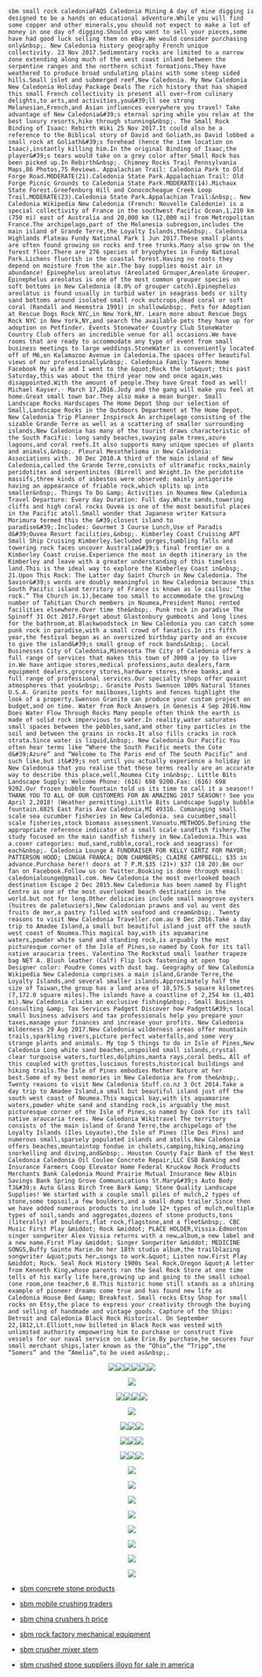 
```
sbm small rock caledoniaFAQS Caledonia Mining A day of mine digging is designed to be a hands on educational adventure.While you will find some copper and other minerals,you should not expect to make a lot of money in one day of digging.Should you want to sell your pieces,some have had good luck selling them on eBay.We would consider purchasing only&nbsp;. New Caledonia history geography French unique collectivity. 23 Nov 2017.Sedimentary rocks are limited to a narrow zone extending along much of the west coast inland between the serpentine ranges and the northern schist formations.They have weathered to produce broad undulating plains with some steep sided hills.Small islet and submerged reef,New Caledonia. My New Caledonia New Caledonia Holiday Package Deals The rich history that has shaped this small French collectivity is present all over—from culinary delights,to arts,and activities,you&#39;ll see strong Melanesian,French,and Asian influences everywhere you travel! Take advantage of New Caledonia&#39;s eternal spring while you relax at the best luxury resorts,hike through stunning&nbsp;. The Small Rock Binding of Isaac: Rebirth Wiki 25 Nov 2017.It could also be a reference to the Biblical story of David and Goliath,as David lobbed a small rock at Goliath&#39;s forehead (hence the item location on Isaac),instantly killing him.In the original Binding of Isaac,the player&#39;s tears would take on a grey color after Small Rock has been picked up.In Rebirth&nbsp;. Chimney Rocks Trail Pennsylvania Maps,86 Photos,75 Reviews. Appalachian Trail: Caledonia Park to Old Forge Road.MODERATE(21).Caledonia State Park.Appalachian Trail: Old Forge Picnic Grounds to Caledonia State Park.MODERATE(14).Michaux State Forest.Greefenburg Hill and Conococheague Creek Loop Trail.MODERATE(23).Caledonia State Park.Appalachian Trail:&nbsp;. New Caledonia Wikipedia New Caledonia (French: Nouvelle Calédonie) is a special collectivity of France in the southwest Pacific Ocean,1,210 km (750 mi) east of Australia and 20,000 km (12,000 mi) from Metropolitan France.The archipelago,part of the Melanesia subregion,includes the main island of Grande Terre,the Loyalty Islands,the&nbsp;. Caledonia Highlands Plateau Fundy National Park 1 Jun 2017.These small plants are often found growing on rocks and tree trunks.Many also grow on the forest floor.There are 276 species of bryophytes in Fundy National Park.Lichens fluorish in the coastal forest.Having no roots they depend on moisture from the air.The bay supplies moist air in abundance! Epinephelus areolatus (Areolated Grouper,Areolate Grouper. Epinephelus areolatus is one of the most common grouper species on soft bottoms in New Caledonia (8.0% of grouper catch).Epinephelus areolatus is found usually in turbid water in seagrass beds or silty sand bottoms around isolated small rock outcrops,dead coral or soft coral (Randall and Heemstra 1991) in shallow&nbsp;. Pets for Adoption at Rescue Dogs Rock NYC,in New York,NY. Learn more about Rescue Dogs Rock NYC in New York,NY,and search the available pets they have up for adoption on Petfinder. Events Stonewater Country Club StoneWater Country Club offers an incredible venue for all occasions.We have rooms that are ready to accommodate any type of event from small business meetings to large weddings.StoneWater is conveniently located off of M6,on Kalamazoo Avenue in Caledonia.The spaces offer beautiful views of our professionally&nbsp;. Caledonia Family Tavern Home Facebook My wife and I went to the &quot;Rock the lot&quot; this past Saturday,this was about the third year now and once again,was disappointed.With the amount of people.They have Great food as well! Michael Kayser.· March 17,2016.Jody and the gang will make you feel at home.Great small town bar.They also make a mean burger. Small Landscape Rocks Hardscapes The Home Depot Shop our selection of Small,Landscape Rocks in the Outdoors Department at The Home Depot. New Caledonia Trip Planner Inspirock An archipelago consisting of the sizable Grande Terre as well as a scattering of smaller surrounding islands,New Caledonia has many of the tourist draws characteristic of the South Pacific: long sandy beaches,swaying palm trees,azure lagoons,and coral reefs.It also supports many unique species of plants and animals,&nbsp;. Pleural Mesothelioma in New Caledonia: Associations with. 30 Dec 2010.A third of the main island of New Caledonia,called the Grande Terre,consists of ultramafic rocks,mainly peridotites and serpentinites (Birrell and Wright.In the peridotite massifs,three kinds of asbestos were observed: mainly antigorite having an appearance of friable rock,which splits up into smaller&nbsp;. Things To Do &amp; Activities in Noumea New Caledonia Travel Departure: Every day Duration: Full day.White sands,towering cliffs and high coral rocks Ouvea is one of the most beautiful places in the Pacific atoll.Small wonder that Japanese writer Katsura Morimura termed this the &#39;closest island to paradise&#39;.Includes: Gourmet 3 Course Lunch,Use of Paradis d&#39;Ouvea Resort facilities,&nbsp;. Kimberley Coast Cruising APT Small Ship Cruising Kimberley.Secluded gorges,tumbling falls and towering rock faces uncover Australia&#39;s final frontier on a Kimberley Coast cruise.Experience the most in depth itinerary in the Kimberley and leave with a greater understanding of this timeless land.This is the ideal way to explore the Kimberley Coast in&nbsp;. 21.Upon This Rock: The Latter day Saint Church in New Caledonia. The Savior&#39;s words are doubly meaningful in New Caledonia because this South Pacific island territory of France is known as le caillou: “the rock.” The Church in.1),became too small to accommodate the growing number of Tahitian Church members in Noumea,President Manoi rented facilities elsewhere.Over time the&nbsp;. Punk rock in paradise The Spinoff 31 Oct 2017.Forget about Glastonbury gumboots and long lines for the bathroom,at Blackwoodstock in New Caledonia you can catch some punk rock in paradise,with a small crowd of fanatics.In its fifth year,the festival began as an oversized birthday party and an excuse to give the island&#39;s small group of rock bands&nbsp;. Local Businesses City of Caledonia,Minnesota The City of Caledonia offers a full range of services that makes this town of 3000 a joy to live in.We have antique stores,medical professions,auto dealers,farm equipment dealers,grocery stores,hardware stores,three banks,and a full range of professional services.Our specialty shops offer quaint atmospheres that you&nbsp;. Granite Posts Swenson 100% Natural Stones U.S.A. Granite posts for mailboxes,lights and fences highlight the look of a property.Swenson Granite can produce your custom project on budget,and on time. Water from Rock Answers in Genesis 4 Sep 2016.How Does Water Flow Through Rocks Many people often think the earth is made of solid rock impervious to water.In reality,water saturates small spaces between the pebbles,sand,and other tiny particles in the soil and between the grains in rocks.It also fills cracks in rock strata.Since water is liquid,&nbsp;. New Caledonia Our Pacific You often hear terms like “Where the South Pacific meets the Cote d&#39;Azure” and “Welcome to The Paris end of The South Pacific” and such like,but it&#39;s not until you actually experience a holiday in New Caledonia that you realise that these terms really are an accurate way to describe this place,well,Noumea City in&nbsp;. Little Bits Landscape Supply: Welcome Phone: (616) 698 9200.Fax: (616) 698 9202.Our frozen bubble fountain told us its time to call it a season!! THANK YOU TO ALL OF OUR CUSTOMERS FOR AN AMAZING 2017 SEASON!! See you April 2,2018! (Weather permitting).Little Bits Landscape Supply bubble fountain.6825 East Paris Ave Caledonia,MI 49316. Comanaging small scale sea cucumber fisheries in New Caledonia. sea cucumber,small scale fisheries,stock biomass assessment.Vanuatu.METHODS.Defining the appropriate reference indicator of a small scale sandfish fishery.The study focused on the main sandfish fishery in New.Caledonia.This was a.cover categories: mud,sand,rubble,coral,rock and seagrass) for each&nbsp;. Caledonia Lounge A FUNDRAISER FOR KELLY GIRTZ FOR MAYOR; PATTERSON HOOD; LINGUA FRANCA; DON CHAMBERS; CLAIRE CAMPBELL; $35 in advance.Purchase here!! doors at 7 P.M.$35 (21+) $37 (18 20).Be our fan on Facebook.Follow us on Twitter.Booking is done through email: caledonialounge@gmail.com. New Caledonia the most overlooked beach destination Escape 2 Dec 2015.New Caledonia has been named by Flight Centre as one of the most overlooked beach destinations in the world.but not for long.Other delicacies include small mangrove oysters (huitres de paletuviers),New Caledonian prawns and vol au vent des fruits de mer,a pastry filled with seafood and cream&nbsp;. Twenty reasons to visit New Caledonia Traveller.com.au 9 Dec 2016.Take a day trip to Amadee Island,a small but beautiful island just off the south west coast of Noumea.This magical bay,with its aquamarine waters,powder white sand and standing rock,is arguably the most picturesque corner of the Isle of Pines,so named by Cook for its tall native araucaria trees. Valentino The Rockstud small leather trapeze bag NET A. Blush leather (Calf) Flip lock fastening at open top Designer color: Poudre Comes with dust bag. Geography of New Caledonia Wikipedia New Caledonia comprises a main island,Grande Terre,the Loyalty Islands,and several smaller islands.Approximately half the size of Taiwan,the group has a land area of 18,575.5 square kilometres (7,172.0 square miles).The islands have a coastline of 2,254 km (1,401 mi).New Caledonia claims an exclusive fishing&nbsp;. Small Business Consulting &amp; Tax Services Padgett Discover how Padgett&#39;s local small business advisors and tax professionals help you prepare your taxes,manage your finances and increase your profits. New Caledonia Wilderness 29 Aug 2017.New Caledonia wilderness areas offer mountain trails,sparkling rivers,picture perfect waterfalls,and some very strange plants and animals. My top 5 things to do in Isle of Pines,New Caledonia Long white sand beaches,unspoiled small islands,crystal clear turquoise waters,turtles,dolphins,manta rays,coral beds… All of this coupled with grottos,luscious forests,historical buildings and hiking trails.The Isle of Pines embodies Mother Nature at her best.Some of my best memories in New Caledonia are from the&nbsp;. Twenty reasons to visit New Caledonia Stuff.co.nz 3 Oct 2014.Take a day trip to Amadee Island,a small but beautiful island just off the south west coast of Noumea.This magical bay,with its aquamarine waters,powder white sand and standing rock,is arguably the most picturesque corner of the Isle of Pines,so named by Cook for its tall native araucaria trees. New Caledonia Wikitravel The territory consists of the main island of Grand Terre,the archipelago of the Loyalty Islands (Iles Loyaute),the Isle of Pines (Ile Des Pins) and numerous small,sparsely populated islands and atolls.New Caledonia offers beaches,mountaintop fondue in chalets,camping,hiking,amazing snorkelling and diving,and&nbsp;. Houston County Fair Bank of the West Caledonia Caledonia Oil Coulee Concrete Repair,LLC ESB Banking and Insurance Farmers Coop Elevator Home Federal Kruckow Rock Products Merchants Bank Caledonia Mound Prairie Mutual Insurance New Albin Savings Bank Spring Grove Communications St.Mary&#39;s Auto Body TJ&#39;s Auto Glass Birch Tree Bark &amp; Stone Quality Landscape Supplies! We started with a couple small piles of mulch,2 types of stone,some topsoil,a few boulders,and a small dump trailer.Since then we have added numerous products to include 12+ types of mulch,multiple types of soil,sands and aggregates,dozens of stone products,tons (literally) of boulders,flat rock,flagstone,and a fleet&nbsp;. CBC Music First Play &middot; Rock &middot; PLACE HOLDER,Vissia.Edmonton singer songwriter Alex Vissia returns with a new…album,a new label and a new name.First Play &middot; Singer Songwriter &middot; MEDICINE SONGS,Buffy Sainte Marie.On her 18th studio album,the trailblazing songwriter &quot;puts her…songs to work.&quot; Listen now.First Play &middot; Rock. Seal Rock History 1900s Seal Rock,Oregon &quot;A letter from Kenneth King,whose parents ran the Seal Rock Store at one time tells of his early life here,growing up and going to the small school (one room,one teacher,6 8.This historic home still stands as a shining example of pioneer dreams come true and has found new life as Caledonia House Bed &amp; Breakfast. Small rocks Etsy Shop for small rocks on Etsy,the place to express your creativity through the buying and selling of handmade and vintage goods. Capture of the Ships: Detroit and Caledonia Black Rock Historical. On September 22,1812,Lt.Elliott,now billeted in Black Rock was vested with unlimited authority empowering him to purchase or construct five vessels for our naval service on Lake Erie.By purchase,he secures four small merchant ships,later known as the “Ohio”,the “Tripp”,the “Somers” and the ”Amelia”,to be used as&nbsp;. 
```

<div align="center">
  
<a rel="nofollow" href="https://m.shibang-china.com?f=github&k=sbm+small+rock+caledonia"><img src="https://static.shibang-china.com/en/l.png"></a><img src="https://static.shibang-china.com/en/hw.png"><a rel="nofollow" href="https://m.shibang-china.com/product/?f=github&k=sbm+small+rock+caledonia"><img src="https://static.shibang-china.com/en/p.png"></a><a rel="nofollow" href="https://m.shibang-china.com/cases/?f=github&k=sbm+small+rock+caledonia"><img src="https://static.shibang-china.com/en/c.png"></a><a rel="nofollow" href="https://m.shibang-china.com/news/?f=github&k=sbm+small+rock+caledonia"><img src="https://static.shibang-china.com/en/n.png"></a><a rel="nofollow" href="https://m.shibang-china.com?f=github&k=sbm+small+rock+caledonia"><img src="https://static.shibang-china.com/en/m.png"></a>

<a rel="nofollow" href="https://m.shibang-china.com/product/?f=github&k=sbm+small+rock+caledonia"><img src="https://static.shibang-china.com/en/b.jpg"></a>
  
<a rel="nofollow" href="https://m.shibang-china.com/solution-aggregate.html?f=github&k=sbm+small+rock+caledonia"><img src="https://static.shibang-china.com/en/a.jpg"></a><a rel="nofollow" href="https://m.shibang-china.com/solution-mine.html?f=github&k=sbm+small+rock+caledonia"><img src="https://static.shibang-china.com/en/m.jpg"></a><a rel="nofollow" href="https://m.shibang-china.com/solution-mill.html?f=github&k=sbm+small+rock+caledonia"><img src="https://static.shibang-china.com/en/g.jpg"></a><a rel="nofollow" href="https://m.shibang-china.com/solution-epc.html?f=github&k=sbm+small+rock+caledonia"><img src="https://static.shibang-china.com/en/e.jpg"></a>

<a rel="nofollow" href="https://m.shibang-china.com/product/?f=github&k=sbm+small+rock+caledonia"><img src="https://static.shibang-china.com/en/a-p.png"></a>

<a rel="nofollow" href="https://m.shibang-china.com/product/crusher/c6x.html?f=github&k=sbm+small+rock+caledonia"><img src="https://static.shibang-china.com/en/j.jpg"></a><a rel="nofollow" href="https://m.shibang-china.com/product/crusher/ci5x.html?f=github&k=sbm+small+rock+caledonia"><img src="https://static.shibang-china.com/en/i.jpg"></a><a rel="nofollow" href="https://m.shibang-china.com/product/crusher/hst.html?f=github&k=sbm+small+rock+caledonia"><img src="https://static.shibang-china.com/en/c.jpg"></a>

<a rel="nofollow" href="https://m.shibang-china.com/product/mill/mtw.html?f=github&k=sbm+small+rock+caledonia"><img src="https://static.shibang-china.com/en/mtw.jpg"></a><a rel="nofollow" href="https://m.shibang-china.com/product/mill/scm.html?f=github&k=sbm+small+rock+caledonia"><img src="https://static.shibang-china.com/en/scm.jpg"></a><a rel="nofollow" href="https://m.shibang-china.com/product/mill/lm.html?f=github&k=sbm+small+rock+caledonia"><img src="https://static.shibang-china.com/en/lm.jpg"></a>

<a rel="nofollow" href="https://m.shibang-china.com/product/sand/vsi6x.html?f=github&k=sbm+small+rock+caledonia"><img src="https://static.shibang-china.com/en/6x.jpg"></a><a rel="nofollow" href="https://m.shibang-china.com/product/sand/vu.html?f=github&k=sbm+small+rock+caledonia"><img src="https://static.shibang-china.com/en/vu.jpg"></a><a rel="nofollow" href="https://m.shibang-china.com/product/mobile/klun.html?f=github&k=sbm+small+rock+caledonia"><img src="https://static.shibang-china.com/en/k.jpg"></a>

<a rel="nofollow" href="https://m.shibang-china.com/cases/?f=github&k=sbm+small+rock+caledonia"><img src="https://static.shibang-china.com/en/case.png"></a>

<a rel="nofollow" href="https://m.shibang-china.com/cases/aggregate/202.html?f=github&k=sbm+small+rock+caledonia"><img src="https://static.shibang-china.com/en/c-1.jpg"></a>

<a rel="nofollow" href="https://m.shibang-china.com/cases/aggregate/203.html?f=github&k=sbm+small+rock+caledonia"><img src="https://static.shibang-china.com/en/c-2.jpg"></a>

<a rel="nofollow" href="https://m.shibang-china.com/cases/mill/123.html?f=github&k=sbm+small+rock+caledonia"><img src="https://static.shibang-china.com/en/c-3.jpg"></a>

<a rel="nofollow" href="https://m.shibang-china.com/contact_us.html?f=github&k=sbm+small+rock+caledonia"><img src="https://static.shibang-china.com/en/contact.png"></a>

<a rel="nofollow" href="https://swt.shibang-china.com/?f=github&k=sbm+small+rock+caledonia"><img src="https://static.shibang-china.com/en/chat.png"></a>

<a rel="nofollow" href="https://whatsapp.shibangsoft.com/WhatsApp.php?f=github&k=sbm+small+rock+caledonia"><img src="https://static.shibang-china.com/en/whatsapp.png"></a>

<a rel="nofollow" href="https://m.shibang-china.com/?f=github&k=sbm+small+rock+caledonia"><img src="https://static.shibang-china.com/en/website.png"></a>

</div>


* [sbm concrete stone products](sbm%20concrete%20stone%20products.md)

* [sbm mobile crushing traders](sbm%20mobile%20crushing%20traders.md)

* [sbm china crushers h price](sbm%20china%20crushers%20h%20price.md)

* [sbm rock factory mechanical equipment](sbm%20rock%20factory%20mechanical%20equipment.md)

* [sbm crusher mixer stem](sbm%20crusher%20mixer%20stem.md)

* [sbm crushed stone suppliers illovo for sale in america](sbm%20crushed%20stone%20suppliers%20illovo%20for%20sale%20in%20america.md)